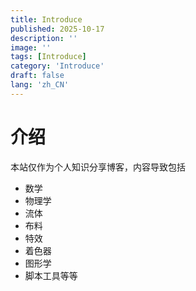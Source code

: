 ```yaml
---
title: Introduce
published: 2025-10-17
description: ''
image: ''
tags: [Introduce]
category: 'Introduce'
draft: false 
lang: 'zh_CN'
---
```


# 介绍
本站仅作为个人知识分享博客，内容导致包括
- 数学
- 物理学
- 流体
- 布料
- 特效
- 着色器
- 图形学
- 脚本工具等等